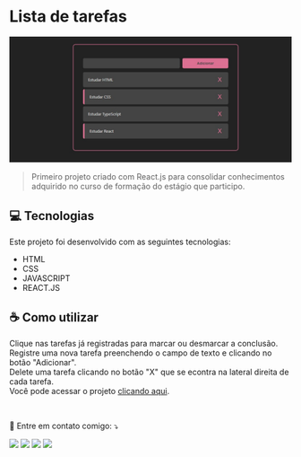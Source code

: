 # Lista de tarefas

<img src="telaPrincipal.jpeg" alt="Imagem da tela">

> Primeiro projeto criado com React.js para consolidar conhecimentos adquirido no curso de formação do estágio que participo.

## 💻 Tecnologias
Este projeto foi desenvolvido com as seguintes tecnologias:

* HTML
* CSS
* JAVASCRIPT
* REACT.JS

## ☕ Como utilizar
Clique nas tarefas já registradas para marcar ou desmarcar a conclusão. <br>
Registre uma nova tarefa preenchendo o campo de texto e clicando no botão "Adicionar". <br>
Delete uma tarefa clicando no botão "X" que se econtra na lateral direita de cada tarefa. <br>
Você pode acessar o projeto [clicando aqui](http://lista-tarefas-react-beryl.vercel.app/).

<br>
<p align="left">
  💌 Entre em contato comigo: ⤵️
</p>

<p align="left">
  <a href="mailto:dieniferkwi03@gmail.com" alt="Gmail">
  <img src="https://img.shields.io/badge/-Gmail-FF0000?style=flat-square&labelColor=FF0000&logo=gmail&logoColor=white&link=LINK-DO-SEU-EMAIL" /></a>

  <a href="https://www.linkedin.com/in/dienifer-kwiatkowski/" alt="Linkedin">
  <img src="https://img.shields.io/badge/-Linkedin-0e76a8?style=flat-square&logo=Linkedin&logoColor=white&link=LINK-DO-SEU-LINKEDIN" /></a>

  <a href="https://api.whatsapp.com/send/?phone=5551991036418&text&type=phone_number&app_absent=0" alt="WhatsApp">
  <img src="https://img.shields.io/badge/-WhatsApp-25d366?style=flat-square&labelColor=25d366&logo=whatsapp&logoColor=white&link=API-DO-SEU-WHATSAPP"/></a>

  <a href="https://www.instagram.com/dienikwi/" alt="Instagram">
  <img src="https://img.shields.io/badge/-Instagram-DF0174?style=flat-square&labelColor=DF0174&logo=instagram&logoColor=white&link=LINK-DO-SEU-INSTAGRAM"/></a>
</p>  
